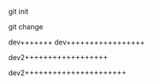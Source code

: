 git init

git change

dev+++++++
dev+++++++++++++++++  

dev2++++++++++++++++++

dev2++++++++++++++++++++++
